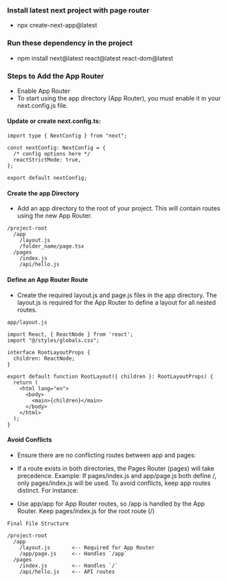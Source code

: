 
### Install latest next project with page router
* npx create-next-app@latest

### Run these dependency in the project 
* npm install next@latest react@latest react-dom@latest

### Steps to Add the App Router
* Enable App Router
* To start using the app directory (App Router), you must enable it in your next.config.js file.

#### Update or create next.config.ts:
```tsx
import type { NextConfig } from "next";

const nextConfig: NextConfig = {
  /* config options here */
  reactStrictMode: true,
};

export default nextConfig;
```
#### Create the app Directory
* Add an app directory to the root of your project. This will contain routes using the new App Router.
```tsx
/project-root
  /app
    /layout.js
    /folder_name/page.tsx
  /pages
    /index.js
    /api/hello.js
```
#### Define an App Router Route
* Create the required layout.js and page.js files in the app directory. The layout.js is required for the App Router to define a layout for all nested routes.

```tsx
app/layout.js

import React, { ReactNode } from 'react';
import "@/styles/globals.css";

interface RootLayoutProps {
  children: ReactNode;
}

export default function RootLayout({ children }: RootLayoutProps) {
  return (
    <html lang="en">
      <body>
        <main>{children}</main>
      </body>
    </html>
  );
}

```

#### Avoid Conflicts
* Ensure there are no conflicting routes between app and pages:

* If a route exists in both directories, the Pages Router (pages) will take precedence.
Example: If pages/index.js and app/page.js both define /, only pages/index.js will be used.
To avoid conflicts, keep app routes distinct. For instance:

* Use app/app for App Router routes, so /app is handled by the App Router.
Keep pages/index.js for the root route (/)

```tsx
Final File Structure

/project-root
  /app
    /layout.js       <-- Required for App Router
    /app/page.js     <-- Handles `/app`
  /pages
    /index.js        <-- Handles `/`
    /api/hello.js    <-- API routes
 
```
